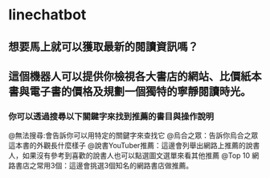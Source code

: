 # linechatbot
## 想要馬上就可以獲取最新的閱讀資訊嗎？
## 這個機器人可以提供你檢視各大書店的網站、比價紙本書與電子書的價格及規劃一個獨特的寧靜閱讀時光。

### 你可以透過搜尋以下關鍵字來找到推薦的書目與操作說明
@無法搜尋:會告訴你可以用特定的關鍵字來查找它
@烏合之眾：告訴你烏合之眾這本書的外觀長什麼樣子
@說書YouTuber推薦：這邊會列舉出網路上推薦的說書人，如果沒有參考到喜歡的說書人也可以點選圖文選單來看其他推薦
@Top 10 網路書店之常用3個：這邊會挑選3個知名的網路書店做推薦。
